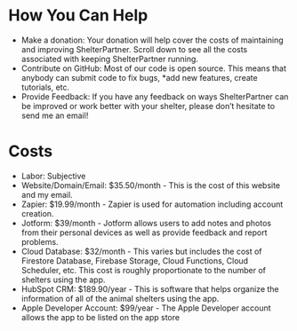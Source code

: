 # How You Can Help
* Make a donation: Your donation will help cover the costs of maintaining and improving ShelterPartner. Scroll down to see all the costs associated with keeping ShelterPartner running.
* Contribute on GitHub: Most of our code is open source. This means that anybody can submit code to fix bugs, *add new features, create tutorials, etc.
* Provide Feedback: If you have any feedback on ways ShelterPartner can be improved or work better with your shelter, please don’t hesitate to send me an email!
# Costs
* Labor: Subjective
* Website/Domain/Email: $35.50/month - This is the cost of this website and my email.
* Zapier: $19.99/month - Zapier is used for automation including account creation.
* Jotform: $39/month - Jotform allows users to add notes and photos from their personal devices as well as provide feedback and report problems.
* Cloud Database: $32/month - This varies but includes the cost of Firestore Database, Firebase Storage, Cloud Functions, Cloud Scheduler, etc. This cost is roughly proportionate to the number of shelters using the app.
* HubSpot CRM: $189.90/year - This is software that helps organize the information of all of the animal shelters using the app.
* Apple Developer Account: $99/year - The Apple Developer account allows the app to be listed on the app store

